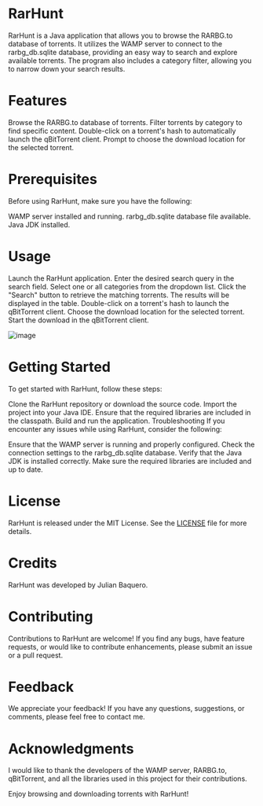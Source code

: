 # RarHunt
RarHunt is a Java application that allows you to browse the RARBG.to database of torrents. It utilizes the WAMP server to connect to the rarbg_db.sqlite database, providing an easy way to search and explore available torrents. The program also includes a category filter, allowing you to narrow down your search results.

# Features
Browse the RARBG.to database of torrents.
Filter torrents by category to find specific content.
Double-click on a torrent's hash to automatically launch the qBitTorrent client.
Prompt to choose the download location for the selected torrent.
# Prerequisites
Before using RarHunt, make sure you have the following:

WAMP server installed and running.
rarbg_db.sqlite database file available.
Java JDK installed.
# Usage
Launch the RarHunt application.
Enter the desired search query in the search field.
Select one or all categories from the dropdown list.
Click the "Search" button to retrieve the matching torrents.
The results will be displayed in the table.
Double-click on a torrent's hash to launch the qBitTorrent client.
Choose the download location for the selected torrent.
Start the download in the qBitTorrent client.

![image](https://github.com/FrodoSynthesis05/RarHunt/assets/72288240/fcf49b8a-f8ed-4412-ade2-2a92b56fafcf)

# Getting Started
To get started with RarHunt, follow these steps:

Clone the RarHunt repository or download the source code.
Import the project into your Java IDE.
Ensure that the required libraries are included in the classpath.
Build and run the application.
Troubleshooting
If you encounter any issues while using RarHunt, consider the following:

Ensure that the WAMP server is running and properly configured.
Check the connection settings to the rarbg_db.sqlite database.
Verify that the Java JDK is installed correctly.
Make sure the required libraries are included and up to date.
# License
RarHunt is released under the MIT License. See the [LICENSE](https://github.com/FrodoSynthesis05/RarHunt/blob/master/LICENSE) file for more details.

# Credits
RarHunt was developed by Julian Baquero.

# Contributing
Contributions to RarHunt are welcome! If you find any bugs, have feature requests, or would like to contribute enhancements, please submit an issue or a pull request.

# Feedback
We appreciate your feedback! If you have any questions, suggestions, or comments, please feel free to contact me.

# Acknowledgments
I would like to thank the developers of the WAMP server, RARBG.to, qBitTorrent, and all the libraries used in this project for their contributions.

Enjoy browsing and downloading torrents with RarHunt!
